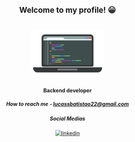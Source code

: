 <h2 align="center">Welcome to my profile! 😀 </h2>

<h1 align="center">
    <img alt="Logo Computador" title="#Logo" src="computer.png" width="200px" />
</h1>

<h4 align="center"> Backend developer </h4>

<h5 align="center">
  <b>How to reach me</b> 
  - <a href="mailto:lucassbatistao22@gmail.com">lucassbatistao22@gmail.com</a>
</h5>

<h5 align="center">
  <b>Social Medias</b> 
</h5>

<p align="center">
  <a href="https://www.linkedin.com/in/lucas-batist%C3%A3o-099693111/"><img alt="linkedin" title="linkedin" src="linkedin.ico" width="20px" height="20px" /></a>
</p>
